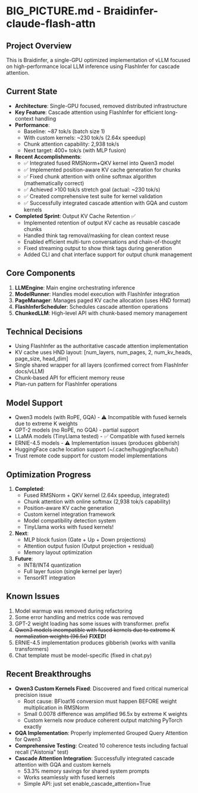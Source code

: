 # BIG_PICTURE.md - Braidinfer-claude-flash-attn

## Project Overview
This is Braidinfer, a single-GPU optimized implementation of vLLM focused on high-performance local LLM inference using FlashInfer for cascade attention.

## Current State
- **Architecture**: Single-GPU focused, removed distributed infrastructure
- **Key Feature**: Cascade attention using FlashInfer for efficient long-context handling
- **Performance**: 
  - Baseline: ~87 tok/s (batch size 1)
  - With custom kernels: ~230 tok/s (2.64x speedup)
  - Chunk attention capability: 2,938 tok/s
  - Next target: 400+ tok/s (with MLP fusion)
- **Recent Accomplishments**:
  - ✅ Integrated fused RMSNorm+QKV kernel into Qwen3 model
  - ✅ Implemented position-aware KV cache generation for chunks
  - ✅ Fixed chunk attention with online softmax algorithm (mathematically correct)
  - ✅ Achieved >100 tok/s stretch goal (actual: ~230 tok/s)
  - ✅ Created comprehensive test suite for kernel validation
  - ✅ Successfully integrated cascade attention with GQA and custom kernels
- **Completed Sprint**: Output KV Cache Retention ✅
  - Implemented retention of output KV cache as reusable cascade chunks
  - Handled think tag removal/masking for clean context reuse
  - Enabled efficient multi-turn conversations and chain-of-thought
  - Fixed streaming output to show think tags during generation
  - Added CLI and chat interface support for output chunk management

## Core Components
1. **LLMEngine**: Main engine orchestrating inference
2. **ModelRunner**: Handles model execution with FlashInfer integration
3. **PageManager**: Manages paged KV cache allocation (uses HND format)
4. **FlashInferScheduler**: Schedules cascade attention operations
5. **ChunkedLLM**: High-level API with chunk-based memory management

## Technical Decisions
- Using FlashInfer as the authoritative cascade attention implementation
- KV cache uses HND layout: [num_layers, num_pages, 2, num_kv_heads, page_size, head_dim]
- Single shared wrapper for all layers (confirmed correct from FlashInfer docs/vLLM)
- Chunk-based API for efficient memory reuse
- Plan-run pattern for FlashInfer operations

## Model Support
- Qwen3 models (with RoPE, GQA) - ⚠️ Incompatible with fused kernels due to extreme K weights
- GPT-2 models (no RoPE, no GQA) - partial support
- LLaMA models (TinyLlama tested) - ✅ Compatible with fused kernels
- ERNIE-4.5 models - ⚠️ Implementation issues (produces gibberish)
- HuggingFace cache location support (~/.cache/huggingface/hub/)
- Trust remote code support for custom model implementations

## Optimization Progress
1. **Completed**: 
   - Fused RMSNorm + QKV kernel (2.64x speedup, integrated)
   - Chunk attention with online softmax (2,938 tok/s capability)
   - Position-aware KV cache generation
   - Custom kernel integration framework
   - Model compatibility detection system
   - TinyLlama works with fused kernels!
2. **Next**: 
   - MLP block fusion (Gate + Up + Down projections)
   - Attention output fusion (Output projection + residual)
   - Memory layout optimization
3. **Future**: 
   - INT8/INT4 quantization
   - Full layer fusion (single kernel per layer)
   - TensorRT integration

## Known Issues
1. Model warmup was removed during refactoring
2. Some error handling and metrics code was removed
3. GPT-2 weight loading has some issues with transformer. prefix
4. ~~Qwen3 models incompatible with fused kernels due to extreme K normalization weights (96.5x)~~ **FIXED!**
5. ERNIE-4.5 implementation produces gibberish (works with vanilla transformers)
6. Chat template must be model-specific (fixed in chat.py)

## Recent Breakthroughs
- **Qwen3 Custom Kernels Fixed**: Discovered and fixed critical numerical precision issue
  - Root cause: BFloat16 conversion must happen BEFORE weight multiplication in RMSNorm
  - Small 0.0078 difference was amplified 96.5x by extreme K weights
  - Custom kernels now produce coherent output matching PyTorch exactly
- **GQA Implementation**: Properly implemented Grouped Query Attention for Qwen3
- **Comprehensive Testing**: Created 10 coherence tests including factual recall ("Aistonia" test)
- **Cascade Attention Integration**: Successfully integrated cascade attention with GQA and custom kernels
  - 53.3% memory savings for shared system prompts
  - Works seamlessly with fused kernels
  - Simple API: just set enable_cascade_attention=True